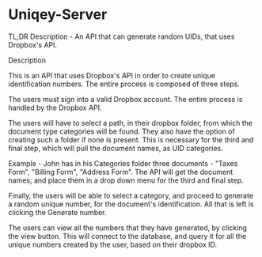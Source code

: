 # Uniqey-Server

TL;DR Description - An API that can generate random UIDs, that uses Dropbox's API.

Description

This is an API that uses Dropbox's API in order to create unique identification numbers. The entire process is composed of three steps.

The users must sign into a valid Dropbox account. The entire process is handled by the Dropbox API.

The users will have to select a path, in their dropbox folder, from which the document type categories will be found. They also have the option of creating such a folder if none is present. This is necessary for the third and final step, which will pull the document names, as UID categories.

Example - John has in his Categories folder three documents - "Taxes Form", "Billing Form", "Address Form". The API will get the document names, and place them in a drop down menu for the third and final step.

Finally, the users will be able to select a category, and proceed to generate a random unique number, for the document's identification. All that is left is clicking the Generate number.

The users can view all the numbers that they have generated, by clicking the view button. This will connect to the database, and query it for all the unique numbers created by the user, based on their dropbox ID.
